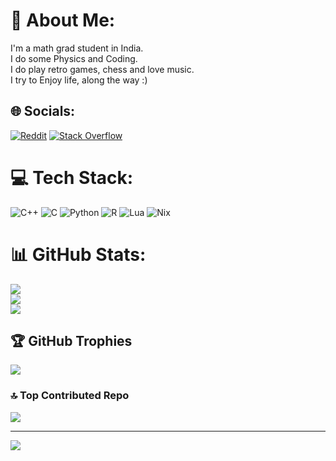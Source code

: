 
# 💫 About Me:
I'm a math grad student in India.<br>I do some Physics and Coding.<br>I do play retro games, chess and love music.<br>I try to Enjoy life, along the way :)


## 🌐 Socials:
[![Reddit](https://img.shields.io/badge/Reddit-%23FF4500.svg?logo=Reddit&logoColor=white)](https://reddit.com/user/SoloMazer) 
[![Stack Overflow](https://img.shields.io/badge/-Stackoverflow-FE7A16?logo=stack-overflow&logoColor=white)](https://stackoverflow.com/users/27172945/solomazer) 

# 💻 Tech Stack:
![C++](https://img.shields.io/badge/c++-%2300599C.svg?style=for-the-badge&logo=c%2B%2B&logoColor=white) 
![C](https://img.shields.io/badge/c-%2300599C.svg?style=for-the-badge&logo=c&logoColor=white) 
![Python](https://img.shields.io/badge/python-3670A0?style=for-the-badge&logo=python&logoColor=ffdd54) 
![R](https://img.shields.io/badge/r-%23276DC3.svg?style=for-the-badge&logo=r&logoColor=white) 
![Lua](https://img.shields.io/badge/lua-%232C2D72.svg?style=for-the-badge&logo=lua&logoColor=white) 
![Nix](https://img.shields.io/badge/NIX-5277C3.svg?style=for-the-badge&logo=NixOS&logoColor=white)

# 📊 GitHub Stats:
![](https://github-readme-stats.vercel.app/api?username=SoloMazer&theme=dark&hide_border=true&include_all_commits=false&count_private=false)<br/>
![](https://github-readme-streak-stats.herokuapp.com/?user=SoloMazer&theme=dark&hide_border=true)<br/>
![](https://github-readme-stats.vercel.app/api/top-langs/?username=SoloMazer&theme=dark&hide_border=true&include_all_commits=false&count_private=false&layout=compact)

## 🏆 GitHub Trophies
![](https://github-profile-trophy.vercel.app/?username=SoloMazer&theme=solarized-dark&no-frame=true&no-bg=true&margin-w=4)

### 🔝 Top Contributed Repo
![](https://github-contributor-stats.vercel.app/api?username=SoloMazer&limit=5&theme=dark&combine_all_yearly_contributions=true)

---
[![](https://visitcount.itsvg.in/api?id=SoloMazer&icon=1&color=0)](https://visitcount.itsvg.in)

<!-- Proudly created with GPRM ( https://gprm.itsvg.in ) -->
